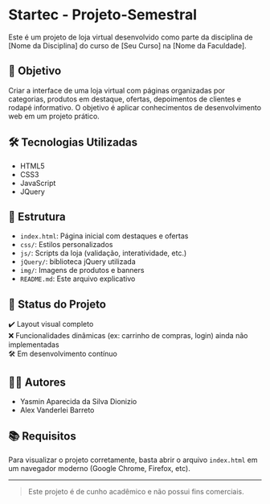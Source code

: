 # Startec - Projeto-Semestral

Este é um projeto de loja virtual desenvolvido como parte da disciplina de [Nome da Disciplina] do curso de [Seu Curso] na [Nome da Faculdade].

## 🎯 Objetivo

Criar a interface de uma loja virtual com páginas organizadas por categorias, produtos em destaque, ofertas, depoimentos de clientes e rodapé informativo. O objetivo é aplicar conhecimentos de desenvolvimento web em um projeto prático.

## 🛠 Tecnologias Utilizadas

- HTML5
- CSS3
- JavaScript
- JQuery

## 📁 Estrutura

- `index.html`: Página inicial com destaques e ofertas
- `css/`: Estilos personalizados
- `js/`: Scripts da loja (validação, interatividade, etc.)
- `jQuery/`: biblioteca jQuery utilizada 
- `img/`: Imagens de produtos e banners
- `README.md`: Este arquivo explicativo

## 🚧 Status do Projeto

✔️ Layout visual completo  
❌ Funcionalidades dinâmicas (ex: carrinho de compras, login) ainda não implementadas  
🛠️ Em desenvolvimento contínuo

## 👩‍💻 Autores

- Yasmin Aparecida da Silva Dionizio
- Alex Vanderlei Barreto

## 📚 Requisitos

Para visualizar o projeto corretamente, basta abrir o arquivo `index.html` em um navegador moderno (Google Chrome, Firefox, etc).

---

> Este projeto é de cunho acadêmico e não possui fins comerciais.

